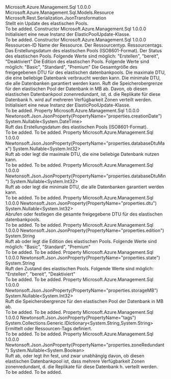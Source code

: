 <Type Name="ElasticPoolUpdate" FullName="Microsoft.Azure.Management.Sql.Models.ElasticPoolUpdate">
  <TypeSignature Language="C#" Value="public class ElasticPoolUpdate : Microsoft.Azure.Management.Sql.Models.Resource" />
  <TypeSignature Language="ILAsm" Value=".class public auto ansi beforefieldinit ElasticPoolUpdate extends Microsoft.Azure.Management.Sql.Models.Resource" />
  <TypeSignature Language="DocId" Value="T:Microsoft.Azure.Management.Sql.Models.ElasticPoolUpdate" />
  <TypeSignature Language="VB.NET" Value="Public Class ElasticPoolUpdate&#xA;Inherits Resource" />
  <TypeSignature Language="F#" Value="type ElasticPoolUpdate = class&#xA;    inherit Resource" />
  <AssemblyInfo>
    <AssemblyName>Microsoft.Azure.Management.Sql</AssemblyName>
    <AssemblyVersion>1.0.0.0</AssemblyVersion>
  </AssemblyInfo>
  <Base>
    <BaseTypeName>Microsoft.Azure.Management.Sql.Models.Resource</BaseTypeName>
  </Base>
  <Interfaces />
  <Attributes>
    <Attribute>
      <AttributeName>Microsoft.Rest.Serialization.JsonTransformation</AttributeName>
    </Attribute>
  </Attributes>
  <Docs>
    <summary>
            Stellt ein Update des elastischen Pools.
            </summary>
    <remarks>To be added.</remarks>
  </Docs>
  <Members>
    <Member MemberName=".ctor">
      <MemberSignature Language="C#" Value="public ElasticPoolUpdate ();" />
      <MemberSignature Language="ILAsm" Value=".method public hidebysig specialname rtspecialname instance void .ctor() cil managed" />
      <MemberSignature Language="DocId" Value="M:Microsoft.Azure.Management.Sql.Models.ElasticPoolUpdate.#ctor" />
      <MemberSignature Language="VB.NET" Value="Public Sub New ()" />
      <MemberType>Constructor</MemberType>
      <AssemblyInfo>
        <AssemblyName>Microsoft.Azure.Management.Sql</AssemblyName>
        <AssemblyVersion>1.0.0.0</AssemblyVersion>
      </AssemblyInfo>
      <Parameters />
      <Docs>
        <summary>
            Initialisiert eine neue Instanz der ElasticPoolUpdate-Klasse.
            </summary>
        <remarks>To be added.</remarks>
      </Docs>
    </Member>
    <Member MemberName=".ctor">
      <MemberSignature Language="C#" Value="public ElasticPoolUpdate (string id = null, string name = null, string type = null, System.Collections.Generic.IDictionary&lt;string,string&gt; tags = null, Nullable&lt;DateTime&gt; creationDate = null, string state = null, string edition = null, Nullable&lt;int&gt; dtu = null, Nullable&lt;int&gt; databaseDtuMax = null, Nullable&lt;int&gt; databaseDtuMin = null, Nullable&lt;int&gt; storageMB = null, Nullable&lt;bool&gt; zoneRedundant = null);" />
      <MemberSignature Language="ILAsm" Value=".method public hidebysig specialname rtspecialname instance void .ctor(string id, string name, string type, class System.Collections.Generic.IDictionary`2&lt;string, string&gt; tags, valuetype System.Nullable`1&lt;valuetype System.DateTime&gt; creationDate, string state, string edition, valuetype System.Nullable`1&lt;int32&gt; dtu, valuetype System.Nullable`1&lt;int32&gt; databaseDtuMax, valuetype System.Nullable`1&lt;int32&gt; databaseDtuMin, valuetype System.Nullable`1&lt;int32&gt; storageMB, valuetype System.Nullable`1&lt;bool&gt; zoneRedundant) cil managed" />
      <MemberSignature Language="DocId" Value="M:Microsoft.Azure.Management.Sql.Models.ElasticPoolUpdate.#ctor(System.String,System.String,System.String,System.Collections.Generic.IDictionary{System.String,System.String},System.Nullable{System.DateTime},System.String,System.String,System.Nullable{System.Int32},System.Nullable{System.Int32},System.Nullable{System.Int32},System.Nullable{System.Int32},System.Nullable{System.Boolean})" />
      <MemberSignature Language="VB.NET" Value="Public Sub New (Optional id As String = null, Optional name As String = null, Optional type As String = null, Optional tags As IDictionary(Of String, String) = null, Optional creationDate As Nullable(Of DateTime) = null, Optional state As String = null, Optional edition As String = null, Optional dtu As Nullable(Of Integer) = null, Optional databaseDtuMax As Nullable(Of Integer) = null, Optional databaseDtuMin As Nullable(Of Integer) = null, Optional storageMB As Nullable(Of Integer) = null, Optional zoneRedundant As Nullable(Of Boolean) = null)" />
      <MemberSignature Language="F#" Value="new Microsoft.Azure.Management.Sql.Models.ElasticPoolUpdate : string * string * string * System.Collections.Generic.IDictionary&lt;string, string&gt; * Nullable&lt;DateTime&gt; * string * string * Nullable&lt;int&gt; * Nullable&lt;int&gt; * Nullable&lt;int&gt; * Nullable&lt;int&gt; * Nullable&lt;bool&gt; -&gt; Microsoft.Azure.Management.Sql.Models.ElasticPoolUpdate" Usage="new Microsoft.Azure.Management.Sql.Models.ElasticPoolUpdate (id, name, type, tags, creationDate, state, edition, dtu, databaseDtuMax, databaseDtuMin, storageMB, zoneRedundant)" />
      <MemberType>Constructor</MemberType>
      <AssemblyInfo>
        <AssemblyName>Microsoft.Azure.Management.Sql</AssemblyName>
        <AssemblyVersion>1.0.0.0</AssemblyVersion>
      </AssemblyInfo>
      <Parameters>
        <Parameter Name="id" Type="System.String" />
        <Parameter Name="name" Type="System.String" />
        <Parameter Name="type" Type="System.String" />
        <Parameter Name="tags" Type="System.Collections.Generic.IDictionary&lt;System.String,System.String&gt;" />
        <Parameter Name="creationDate" Type="System.Nullable&lt;System.DateTime&gt;" />
        <Parameter Name="state" Type="System.String" />
        <Parameter Name="edition" Type="System.String" />
        <Parameter Name="dtu" Type="System.Nullable&lt;System.Int32&gt;" />
        <Parameter Name="databaseDtuMax" Type="System.Nullable&lt;System.Int32&gt;" />
        <Parameter Name="databaseDtuMin" Type="System.Nullable&lt;System.Int32&gt;" />
        <Parameter Name="storageMB" Type="System.Nullable&lt;System.Int32&gt;" />
        <Parameter Name="zoneRedundant" Type="System.Nullable&lt;System.Boolean&gt;" />
      </Parameters>
      <Docs>
        <param name="id">Ressourcen-ID</param>
        <param name="name">Name der Ressource.</param>
        <param name="type">Der Ressourcentyp.</param>
        <param name="tags">Ressourcentags.</param>
        <param name="creationDate">Das Erstellungsdatum des elastischen Pools (ISO8601-Format).</param>
        <param name="state">Der Status des elastischen Pools. Folgende Werte sind möglich: "Erstellen", "bereit", "Deaktiviert"</param>
        <param name="edition">Die Edition des elastischen Pools. Folgende Werte sind möglich: "Basic", "Standard", "Premium"</param>
        <param name="dtu">Die Gesamtgröße des freigegebenen DTU für des elastischen datenbankpools.</param>
        <param name="databaseDtuMax">Die maximale DTU, die eine beliebige Datenbank verbraucht werden kann.</param>
        <param name="databaseDtuMin">Die minimale DTU, die alle Datenbanken garantiert werden kann.</param>
        <param name="storageMB">Ruft die Speicherobergrenze für den elastischen Pool der Datenbank in MB ab.</param>
        <param name="zoneRedundant">Davon, ob diesen elastischen Datenbankpool zonenredundant, ist, d. die Replikate für diese Datenbank h. wird auf mehreren Verfügbarkeit Zonen verteilt werden.</param>
        <summary>
            Initialisiert eine neue Instanz der ElasticPoolUpdate-Klasse.
            </summary>
        <remarks>To be added.</remarks>
      </Docs>
    </Member>
    <Member MemberName="CreationDate">
      <MemberSignature Language="C#" Value="public Nullable&lt;DateTime&gt; CreationDate { get; }" />
      <MemberSignature Language="ILAsm" Value=".property instance valuetype System.Nullable`1&lt;valuetype System.DateTime&gt; CreationDate" />
      <MemberSignature Language="DocId" Value="P:Microsoft.Azure.Management.Sql.Models.ElasticPoolUpdate.CreationDate" />
      <MemberSignature Language="VB.NET" Value="Public ReadOnly Property CreationDate As Nullable(Of DateTime)" />
      <MemberSignature Language="F#" Value="member this.CreationDate : Nullable&lt;DateTime&gt;" Usage="Microsoft.Azure.Management.Sql.Models.ElasticPoolUpdate.CreationDate" />
      <MemberType>Property</MemberType>
      <AssemblyInfo>
        <AssemblyName>Microsoft.Azure.Management.Sql</AssemblyName>
        <AssemblyVersion>1.0.0.0</AssemblyVersion>
      </AssemblyInfo>
      <Attributes>
        <Attribute>
          <AttributeName>Newtonsoft.Json.JsonProperty(PropertyName="properties.creationDate")</AttributeName>
        </Attribute>
      </Attributes>
      <ReturnValue>
        <ReturnType>System.Nullable&lt;System.DateTime&gt;</ReturnType>
      </ReturnValue>
      <Docs>
        <summary>
            Ruft das Erstellungsdatum des elastischen Pools (ISO8601-Format).
            </summary>
        <value>To be added.</value>
        <remarks>To be added.</remarks>
      </Docs>
    </Member>
    <Member MemberName="DatabaseDtuMax">
      <MemberSignature Language="C#" Value="public Nullable&lt;int&gt; DatabaseDtuMax { get; set; }" />
      <MemberSignature Language="ILAsm" Value=".property instance valuetype System.Nullable`1&lt;int32&gt; DatabaseDtuMax" />
      <MemberSignature Language="DocId" Value="P:Microsoft.Azure.Management.Sql.Models.ElasticPoolUpdate.DatabaseDtuMax" />
      <MemberSignature Language="VB.NET" Value="Public Property DatabaseDtuMax As Nullable(Of Integer)" />
      <MemberSignature Language="F#" Value="member this.DatabaseDtuMax : Nullable&lt;int&gt; with get, set" Usage="Microsoft.Azure.Management.Sql.Models.ElasticPoolUpdate.DatabaseDtuMax" />
      <MemberType>Property</MemberType>
      <AssemblyInfo>
        <AssemblyName>Microsoft.Azure.Management.Sql</AssemblyName>
        <AssemblyVersion>1.0.0.0</AssemblyVersion>
      </AssemblyInfo>
      <Attributes>
        <Attribute>
          <AttributeName>Newtonsoft.Json.JsonProperty(PropertyName="properties.databaseDtuMax")</AttributeName>
        </Attribute>
      </Attributes>
      <ReturnValue>
        <ReturnType>System.Nullable&lt;System.Int32&gt;</ReturnType>
      </ReturnValue>
      <Docs>
        <summary>
            Ruft ab oder legt die maximale DTU, die eine beliebige Datenbank nutzen kann.
            </summary>
        <value>To be added.</value>
        <remarks>To be added.</remarks>
      </Docs>
    </Member>
    <Member MemberName="DatabaseDtuMin">
      <MemberSignature Language="C#" Value="public Nullable&lt;int&gt; DatabaseDtuMin { get; set; }" />
      <MemberSignature Language="ILAsm" Value=".property instance valuetype System.Nullable`1&lt;int32&gt; DatabaseDtuMin" />
      <MemberSignature Language="DocId" Value="P:Microsoft.Azure.Management.Sql.Models.ElasticPoolUpdate.DatabaseDtuMin" />
      <MemberSignature Language="VB.NET" Value="Public Property DatabaseDtuMin As Nullable(Of Integer)" />
      <MemberSignature Language="F#" Value="member this.DatabaseDtuMin : Nullable&lt;int&gt; with get, set" Usage="Microsoft.Azure.Management.Sql.Models.ElasticPoolUpdate.DatabaseDtuMin" />
      <MemberType>Property</MemberType>
      <AssemblyInfo>
        <AssemblyName>Microsoft.Azure.Management.Sql</AssemblyName>
        <AssemblyVersion>1.0.0.0</AssemblyVersion>
      </AssemblyInfo>
      <Attributes>
        <Attribute>
          <AttributeName>Newtonsoft.Json.JsonProperty(PropertyName="properties.databaseDtuMin")</AttributeName>
        </Attribute>
      </Attributes>
      <ReturnValue>
        <ReturnType>System.Nullable&lt;System.Int32&gt;</ReturnType>
      </ReturnValue>
      <Docs>
        <summary>
            Ruft ab oder legt die minimale DTU, die alle Datenbanken garantiert werden kann.
            </summary>
        <value>To be added.</value>
        <remarks>To be added.</remarks>
      </Docs>
    </Member>
    <Member MemberName="Dtu">
      <MemberSignature Language="C#" Value="public Nullable&lt;int&gt; Dtu { get; set; }" />
      <MemberSignature Language="ILAsm" Value=".property instance valuetype System.Nullable`1&lt;int32&gt; Dtu" />
      <MemberSignature Language="DocId" Value="P:Microsoft.Azure.Management.Sql.Models.ElasticPoolUpdate.Dtu" />
      <MemberSignature Language="VB.NET" Value="Public Property Dtu As Nullable(Of Integer)" />
      <MemberSignature Language="F#" Value="member this.Dtu : Nullable&lt;int&gt; with get, set" Usage="Microsoft.Azure.Management.Sql.Models.ElasticPoolUpdate.Dtu" />
      <MemberType>Property</MemberType>
      <AssemblyInfo>
        <AssemblyName>Microsoft.Azure.Management.Sql</AssemblyName>
        <AssemblyVersion>1.0.0.0</AssemblyVersion>
      </AssemblyInfo>
      <Attributes>
        <Attribute>
          <AttributeName>Newtonsoft.Json.JsonProperty(PropertyName="properties.dtu")</AttributeName>
        </Attribute>
      </Attributes>
      <ReturnValue>
        <ReturnType>System.Nullable&lt;System.Int32&gt;</ReturnType>
      </ReturnValue>
      <Docs>
        <summary>
            Abrufen oder festlegen die gesamte freigegebene DTU für des elastischen datenbankpools.
            </summary>
        <value>To be added.</value>
        <remarks>To be added.</remarks>
      </Docs>
    </Member>
    <Member MemberName="Edition">
      <MemberSignature Language="C#" Value="public string Edition { get; set; }" />
      <MemberSignature Language="ILAsm" Value=".property instance string Edition" />
      <MemberSignature Language="DocId" Value="P:Microsoft.Azure.Management.Sql.Models.ElasticPoolUpdate.Edition" />
      <MemberSignature Language="VB.NET" Value="Public Property Edition As String" />
      <MemberSignature Language="F#" Value="member this.Edition : string with get, set" Usage="Microsoft.Azure.Management.Sql.Models.ElasticPoolUpdate.Edition" />
      <MemberType>Property</MemberType>
      <AssemblyInfo>
        <AssemblyName>Microsoft.Azure.Management.Sql</AssemblyName>
        <AssemblyVersion>1.0.0.0</AssemblyVersion>
      </AssemblyInfo>
      <Attributes>
        <Attribute>
          <AttributeName>Newtonsoft.Json.JsonProperty(PropertyName="properties.edition")</AttributeName>
        </Attribute>
      </Attributes>
      <ReturnValue>
        <ReturnType>System.String</ReturnType>
      </ReturnValue>
      <Docs>
        <summary>
            Ruft ab oder legt die Edition des elastischen Pools. Folgende Werte sind möglich: "Basic", "Standard", "Premium"
            </summary>
        <value>To be added.</value>
        <remarks>To be added.</remarks>
      </Docs>
    </Member>
    <Member MemberName="State">
      <MemberSignature Language="C#" Value="public string State { get; }" />
      <MemberSignature Language="ILAsm" Value=".property instance string State" />
      <MemberSignature Language="DocId" Value="P:Microsoft.Azure.Management.Sql.Models.ElasticPoolUpdate.State" />
      <MemberSignature Language="VB.NET" Value="Public ReadOnly Property State As String" />
      <MemberSignature Language="F#" Value="member this.State : string" Usage="Microsoft.Azure.Management.Sql.Models.ElasticPoolUpdate.State" />
      <MemberType>Property</MemberType>
      <AssemblyInfo>
        <AssemblyName>Microsoft.Azure.Management.Sql</AssemblyName>
        <AssemblyVersion>1.0.0.0</AssemblyVersion>
      </AssemblyInfo>
      <Attributes>
        <Attribute>
          <AttributeName>Newtonsoft.Json.JsonProperty(PropertyName="properties.state")</AttributeName>
        </Attribute>
      </Attributes>
      <ReturnValue>
        <ReturnType>System.String</ReturnType>
      </ReturnValue>
      <Docs>
        <summary>
            Ruft den Zustand des elastischen Pools. Folgende Werte sind möglich: "Erstellen", "bereit", "Deaktiviert"
            </summary>
        <value>To be added.</value>
        <remarks>To be added.</remarks>
      </Docs>
    </Member>
    <Member MemberName="StorageMB">
      <MemberSignature Language="C#" Value="public Nullable&lt;int&gt; StorageMB { get; set; }" />
      <MemberSignature Language="ILAsm" Value=".property instance valuetype System.Nullable`1&lt;int32&gt; StorageMB" />
      <MemberSignature Language="DocId" Value="P:Microsoft.Azure.Management.Sql.Models.ElasticPoolUpdate.StorageMB" />
      <MemberSignature Language="VB.NET" Value="Public Property StorageMB As Nullable(Of Integer)" />
      <MemberSignature Language="F#" Value="member this.StorageMB : Nullable&lt;int&gt; with get, set" Usage="Microsoft.Azure.Management.Sql.Models.ElasticPoolUpdate.StorageMB" />
      <MemberType>Property</MemberType>
      <AssemblyInfo>
        <AssemblyName>Microsoft.Azure.Management.Sql</AssemblyName>
        <AssemblyVersion>1.0.0.0</AssemblyVersion>
      </AssemblyInfo>
      <Attributes>
        <Attribute>
          <AttributeName>Newtonsoft.Json.JsonProperty(PropertyName="properties.storageMB")</AttributeName>
        </Attribute>
      </Attributes>
      <ReturnValue>
        <ReturnType>System.Nullable&lt;System.Int32&gt;</ReturnType>
      </ReturnValue>
      <Docs>
        <summary>
            Ruft die Speicherobergrenze für den elastischen Pool der Datenbank in MB ab.
            </summary>
        <value>To be added.</value>
        <remarks>To be added.</remarks>
      </Docs>
    </Member>
    <Member MemberName="Tags">
      <MemberSignature Language="C#" Value="public System.Collections.Generic.IDictionary&lt;string,string&gt; Tags { get; set; }" />
      <MemberSignature Language="ILAsm" Value=".property instance class System.Collections.Generic.IDictionary`2&lt;string, string&gt; Tags" />
      <MemberSignature Language="DocId" Value="P:Microsoft.Azure.Management.Sql.Models.ElasticPoolUpdate.Tags" />
      <MemberSignature Language="VB.NET" Value="Public Property Tags As IDictionary(Of String, String)" />
      <MemberSignature Language="F#" Value="member this.Tags : System.Collections.Generic.IDictionary&lt;string, string&gt; with get, set" Usage="Microsoft.Azure.Management.Sql.Models.ElasticPoolUpdate.Tags" />
      <MemberType>Property</MemberType>
      <AssemblyInfo>
        <AssemblyName>Microsoft.Azure.Management.Sql</AssemblyName>
        <AssemblyVersion>1.0.0.0</AssemblyVersion>
      </AssemblyInfo>
      <Attributes>
        <Attribute>
          <AttributeName>Newtonsoft.Json.JsonProperty(PropertyName="tags")</AttributeName>
        </Attribute>
      </Attributes>
      <ReturnValue>
        <ReturnType>System.Collections.Generic.IDictionary&lt;System.String,System.String&gt;</ReturnType>
      </ReturnValue>
      <Docs>
        <summary>
            Ermittelt oder Ressourcen-Tags definiert.
            </summary>
        <value>To be added.</value>
        <remarks>To be added.</remarks>
      </Docs>
    </Member>
    <Member MemberName="ZoneRedundant">
      <MemberSignature Language="C#" Value="public Nullable&lt;bool&gt; ZoneRedundant { get; set; }" />
      <MemberSignature Language="ILAsm" Value=".property instance valuetype System.Nullable`1&lt;bool&gt; ZoneRedundant" />
      <MemberSignature Language="DocId" Value="P:Microsoft.Azure.Management.Sql.Models.ElasticPoolUpdate.ZoneRedundant" />
      <MemberSignature Language="VB.NET" Value="Public Property ZoneRedundant As Nullable(Of Boolean)" />
      <MemberSignature Language="F#" Value="member this.ZoneRedundant : Nullable&lt;bool&gt; with get, set" Usage="Microsoft.Azure.Management.Sql.Models.ElasticPoolUpdate.ZoneRedundant" />
      <MemberType>Property</MemberType>
      <AssemblyInfo>
        <AssemblyName>Microsoft.Azure.Management.Sql</AssemblyName>
        <AssemblyVersion>1.0.0.0</AssemblyVersion>
      </AssemblyInfo>
      <Attributes>
        <Attribute>
          <AttributeName>Newtonsoft.Json.JsonProperty(PropertyName="properties.zoneRedundant")</AttributeName>
        </Attribute>
      </Attributes>
      <ReturnValue>
        <ReturnType>System.Nullable&lt;System.Boolean&gt;</ReturnType>
      </ReturnValue>
      <Docs>
        <summary>
            Ruft ab, oder legt ihn fest, und zwar unabhängig davon, ob diesen elastischen Datenbankpool ist, dass mehrere Verfügbarkeit Zonen zonenredundant, d. die Replikate für diese Datenbank h. verteilt werden.
            </summary>
        <value>To be added.</value>
        <remarks>To be added.</remarks>
      </Docs>
    </Member>
  </Members>
</Type>
